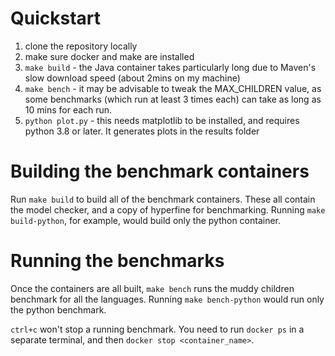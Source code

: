 # Quickstart

1. clone the repository locally
1. make sure docker and make are installed
1. `make build` - the Java container takes particularly long due to Maven's slow download speed (about 2mins on my machine)
1. `make bench` - it may be advisable to tweak the MAX_CHILDREN value, as some benchmarks (which run at least 3 times each) can take as long as 10 mins for each run.
1. `python plot.py` - this needs matplotlib to be installed, and requires python 3.8 or later. It generates plots in the results folder

# Building the benchmark containers

Run `make build` to build all of the benchmark containers. These all contain the model checker, and a copy of hyperfine for benchmarking. Running `make build-python`, for example, would build only the python container.

# Running the benchmarks

Once the containers are all built, `make bench` runs the muddy children benchmark for all the languages. Running `make bench-python` would run only the python benchmark.

`ctrl+c` won't stop a running benchmark. You need to run `docker ps` in a separate terminal, and then `docker stop <container_name>`.
